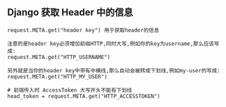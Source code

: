 ## Django 获取 Header 中的信息

    request.META.get("header key") 用于获取header的信息

    注意的是header key必须增加前缀HTTP,同时大写,例如你的key为username,那么应该写成:
    request.META.get("HTTP_USERNAME")

    另外就是当你的header key中带有中横线,那么自动会被转成下划线,例如my-user的写成:
    request.META.get("HTTP_MY_USER")

    # 前端传入时 AccessToken 大写开头不能有下划线
    head_token = request.META.get("HTTP_ACCESSTOKEN")
    